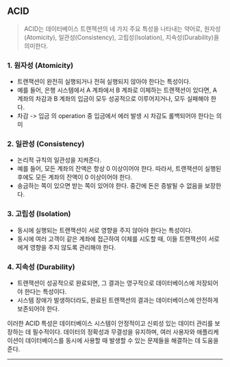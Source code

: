 ## ACID

> ACID는 데이터베이스 트랜잭션의 네 가지 주요 특성을 나타내는 약어로, 원자성(Atomicity), 일관성(Consistency), 고립성(Isolation), 지속성(Durability)을 의미한다.

### 1. 원자성 (Atomicity)
- 트랜잭션이 완전히 실행되거나 전혀 실행되지 않아야 한다는 특성이다.
- 예를 들어, 은행 시스템에서 A 계좌에서 B 계좌로 이체하는 트랜잭션이 있다면, A 계좌의 차감과 B 계좌의 입금이 모두 성공적으로 이루어지거나, 모두 실패해야 한다.
- 차감 -> 입금 의 operation 중 입금에서 에러 발생 시 차감도 롤백되어야 한다는 의미

### 2. 일관성 (Consistency)
- 논리적 규칙의 일관성을 지켜준다.
- 예를 들어, 모든 계좌의 잔액은 항상 0 이상이어야 한다. 따라서, 트랜잭션이 실행된 후에도 모든 계좌의 잔액이 0 이상이어야 한다.
- 송금하는 쪽이 있으면 받는 쪽이 있어야 한다. 중간에 돈은 증발될 수 없음을 보장한다. 

### 3. 고립성 (Isolation)
- 동시에 실행되는 트랜잭션이 서로 영향을 주지 않아야 한다는 특성이다.
- 동시에 여러 고객이 같은 계좌에 접근하여 이체를 시도할 때, 이들 트랜잭션이 서로에게 영향을 주지 않도록 관리해야 한다.

### 4. 지속성 (Durability)
- 트랜잭션이 성공적으로 완료되면, 그 결과는 영구적으로 데이터베이스에 저장되어야 한다는 특성이다.
- 시스템 장애가 발생하더라도, 완료된 트랜잭션의 결과는 데이터베이스에 안전하게 보존되어야 한다.

이러한 ACID 특성은 데이터베이스 시스템이 안정적이고 신뢰성 있는 데이터 관리를 보장하는 데 필수적이다. 데이터의 정확성과 무결성을 유지하며, 여러 사용자와 애플리케이션이 데이터베이스를 동시에 사용할 때 발생할 수 있는 문제들을 해결하는 데 도움을 준다.

---


